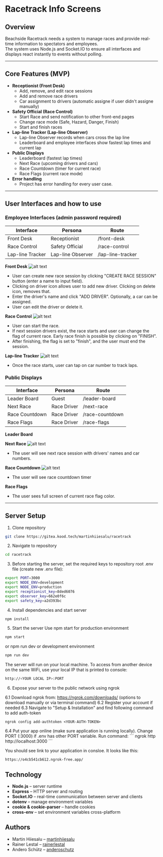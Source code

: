 # Racetrack Info Screens

## Overview
Beachside Racetrack needs a system to manage races and provide real-time information to spectators and employees.  
The system uses Node.js and Socket.IO to ensure all interfaces and displays react instantly to events without polling.

---

## Core Features (MVP)
- **Receptionist (Front Desk)**
  - Add, remove, and edit race sessions
  - Add and remove race drivers
  - Car assignment to drivers (automatic assigne if user didn't assigne manually)
- **Safety Official (Race Control)**
  - Start Race and send notification to other front-end pages
  - Change race mode (Safe, Hazard, Danger, Finish)
  - Start and finish races
- **Lap-line Tracker (Lap-line Observer)**
  - Lap-line Observer records when cars cross the lap line
  - Leaderboard and employee interfaces show fastest lap times and current lap
- **Public Displays**
  - Leaderboard (fastest lap times)
  - Next Race (upcoming drivers and cars)
  - Race Countdown (timer for current race)
  - Race Flags (current race mode)
- **Error handling**
  - Project has error handling for every user case.
---

## User Interfaces and how to use

### Employee Interfaces (admin password required)
| Interface          | Persona            | Route            |
|--------------------|--------------------|------------------|
| Front Desk         | Receptionist       | /front-desk      |
| Race Control       | Safety Official    | /race-control    |
| Lap-line Tracker   | Lap-line Observer  | /lap-line-tracker|

**Front Desk**
![alt text](image.png)
- User can create new race session by clicking "CREATE RACE SESSION" button (enter a name to input field).
- Clicking on driver icon allows user to add new driver. Clicking on delete icon, removes that.
- Enter the driver's name and click "ADD DRIVER". Optionally, a car can be assigned.
- User can edit the driver or delete it.

**Race Control**
![alt text](image-1.png)
- User can start the race.
- If next session drivers exist, the race starts and user can change the flag of current race. Early race finish is possible by clicking on "FINISH".
- After finishing, the flag is set to "finish", and the user must end the session.

**Lap-line Tracker**
![alt text](image-3.png)
- Once the race starts, user can tap on car number to track laps. 

### Public Displays
| Interface        | Persona       | Route               |
|------------------|---------------|---------------------|
| Leader Board     | Guest         | /leader-board       |
| Next Race        | Race Driver   | /next-race          |
| Race Countdown   | Race Driver   | /race-countdown     |
| Race Flags       | Race Driver   | /race-flags         |
**Leader Board**

**Next Race**
![alt text](image-2.png)
- The user will see next race session with drivers' names and car numbers.

**Race Countdown**
![alt text](image-4.png)
- The user will see race countdown timer

**Race Flags**
- The user sees full screen of current race flag color. 

---

## Server Setup

1. Clone repository

```bash
git clone https://gitea.kood.tech/martinhiiesalu/racetrack
```
2. Navigate to repository
```bash
cd racetrack
```
3. Before starting the server, set the required keys to repository root .env file (create new .env file):

```bash
export PORT=3000
export NODE_ENV=development
export NODE_ENV=production
export receptionist_key=8ded6076
export observer_key=662e0f6c
export safety_key=a2d393bc
```

4. Install dependencies and start server

```bash
npm install
```
5. Start the server
Use npm start for production environment
```bash
npm start
```
or npm run dev or development environment
```bash
npm run dev
```
The server will run on your local machine. To access from another device on the same WiFi, use your local IP that is printed to console:
```bash
http://<YOUR LOCAL IP>:PORT
```

6. Expose your server to the public network using ngrok

6.1 Download ngrok from: https://ngrok.com/downloads/ (options to download manually or via terminal command)
6.2 Register your account if needed
6.3 Navigate to "Setup & Installation" and find following command to add auth-token
```
ngrok config add-authtoken <YOUR-AUTH-TOKEN>
```
6.4 Put your app online (make sure application is running locally). Change PORT (:3000) if .env has other PORT variable. 
Run command:
´´´
ngrok http http://localhost:3000
´´´

You should see link to your application in consloe. It looks like this:
```
https://o4cb541cb612.ngrok-free.app/
```

## Technology
- **Node.js** – server runtime  
- **Express** – HTTP server and routing  
- **Socket.IO** – real-time communication between server and clients  
- **dotenv** – manage environment variables  
- **cookie & cookie-parser** – handle cookies  
- **cross-env** – set environment variables cross-platform  

## Authors

- Martin Hiiesalu – [martinhiiesalu](https://gitea.kood.tech/martinhiiesalu)  
- Rainer Lestal – [rainerlestal](https://gitea.kood.tech/rainerlestal)  
- Andero Schütz – [anderoschutz](https://gitea.kood.tech/anderoschutz)
